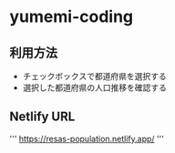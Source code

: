 # yumemi-coding
## 利用方法
- チェックボックスで都道府県を選択する
- 選択した都道府県の人口推移を確認する

## Netlify URL
'''
https://resas-population.netlify.app/
'''
